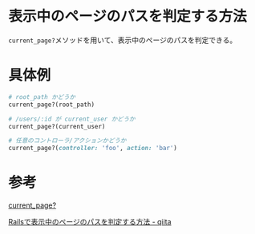# 表示中のページのパスを判定する方法

`current_page?`メソッドを用いて、表示中のページのパスを判定できる。

# 具体例

```ruby
# root_path かどうか
current_page?(root_path)

# /users/:id が current_user かどうか
current_page?(current_user)

# 任意のコントローラ/アクションかどうか
current_page?(controller: 'foo', action: 'bar')
```

# 参考

[current_page?](https://apidock.com/rails/ActionView/Helpers/UrlHelper/current_page%3f)

[Railsで表示中のページのパスを判定する方法 - qiita](https://qiita.com/zenizh/items/8b684eefc989d9a56427)
